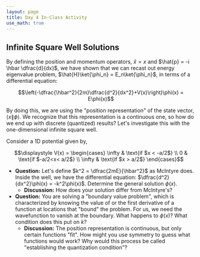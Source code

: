 ```yaml
---
layout: page
title: Day 4 In-Class Activity
use_math: true
---
```



## Infinite Square Well Solutions


By defining the position and momentum operators, $\hat{x} = x$ and $\hat{p} = -i \hbar \dfrac{d}{dx}$, we have shown that we can recast out energy eigenvalue problem, $\hat{H}\ket{\phi_n} = E_n\ket{\phi_n}$, in terms of a differential equation:

$$\left(-\dfrac{\hbar^2}{2m}\dfrac{d^2}{dx^2}+V(x)\right)\phi(x) = E\phi(x)$$

By doing this, we are using the "position representation" of the state vector, $\langle x \| \phi \rangle$. We recognize that this representation is a continuous one, so how do we end up with discrete (quantized) results? Let's investigate this with the one-dimensional infinite square well.

Consider a 1D potential given by,

$$\displaystyle V(x) = \begin{cases}
 \infty & \text{if $x < -a/2$} \\  
 0 & \text{if $-a/2<x< a/2$} \\  
 \infty & \text{if $x > a/2$}  
 \end{cases}$$

* **Question:** Let's define $k^2 = \dfrac{2mE}{\hbar^2}$ as McIntyre does. Inside the well, we have the differential equation: $\dfrac{d^2}{dx^2}\phi(x) = -k^2\phi(x)$. Determine the general solution $\phi(x)$.
  * **Discussion:** How does your solution differ from McIntyre's?
* **Question:** You are solving a "boundary value problem", which is characterized by knowing the value of or the first derivative of a function at locations that "bound" the problem. For us, we need the wavefunction to vanish at the boundary. What happens to $\phi(x)$? What condition does this put on $k$?
  * **Discussion:** The position representation is continuous, but only certain functions "fit". How might you use symmetry to guess what functions would work? Why would this process be called "establishing the quantization condition"?
